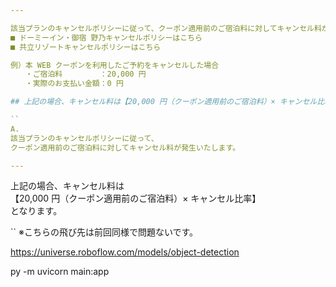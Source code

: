 ```yaml
---

該当プランのキャンセルポリシーに従って、クーポン適用前のご宿泊料に対してキャンセル料が発生いたします。
■ ドーミーイン・御宿 野乃キャンセルポリシーはこちら
■ 共立リゾートキャンセルポリシーはこちら

例）本 WEB クーポンを利用したご予約をキャンセルした場合
　　・ご宿泊料　　　　　：20,000 円
　　・実際のお支払い金額：0 円

## 上記の場合、キャンセル料は【20,000 円（クーポン適用前のご宿泊料）× キャンセル比率】となります。

``
A.  
該当プランのキャンセルポリシーに従って、  
クーポン適用前のご宿泊料に対してキャンセル料が発生いたします。

---
```


上記の場合、キャンセル料は  
【20,000 円（クーポン適用前のご宿泊料）× キャンセル比率】  
となります。

``
※こちらの飛び先は前回同様で問題ないです。

https://universe.roboflow.com/models/object-detection

py -m uvicorn main:app
